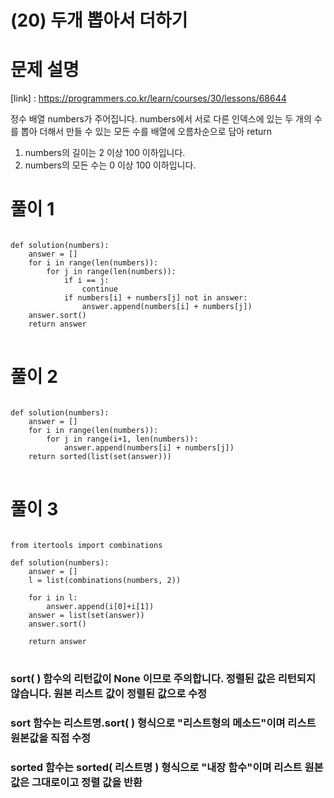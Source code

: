# (20) 두개 뽑아서 더하기
# 문제 설명
[link] : https://programmers.co.kr/learn/courses/30/lessons/68644

정수 배열 numbers가 주어집니다. numbers에서 서로 다른 인덱스에 있는 두 개의 수를 뽑아 더해서 만들 수 있는 모든 수를 배열에 오름차순으로 담아 return
1. numbers의 길이는 2 이상 100 이하입니다.
2. numbers의 모든 수는 0 이상 100 이하입니다.

# 풀이 1
<pre>
<code>
def solution(numbers):
    answer = []
    for i in range(len(numbers)):
        for j in range(len(numbers)):
            if i == j:
                continue
            if numbers[i] + numbers[j] not in answer:
                answer.append(numbers[i] + numbers[j])
    answer.sort()
    return answer
</code>
</pre>
# 풀이 2
<pre>
<code>
def solution(numbers):
    answer = []
    for i in range(len(numbers)):
        for j in range(i+1, len(numbers)):
            answer.append(numbers[i] + numbers[j])
    return sorted(list(set(answer)))
</code>
</pre>
# 풀이 3
<pre>
<code>
from itertools import combinations

def solution(numbers):
    answer = []
    l = list(combinations(numbers, 2))

    for i in l:
        answer.append(i[0]+i[1])
    answer = list(set(answer))
    answer.sort()

    return answer
</code>
</pre>

### sort( ) 함수의 리턴값이 None 이므로 주의합니다.  정렬된 값은 리턴되지 않습니다. 원본 리스트 값이 정렬된 값으로 수정
### sort 함수는 리스트명.sort( ) 형식으로 "리스트형의 메소드"​​이며 리스트 원본값을 직접 수정
### sorted 함수는 sorted( 리스트명 ) 형식으로 "내장 함수"이며 리스트 원본 값은 그대로이고 정렬 값을 반환